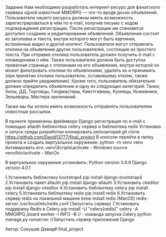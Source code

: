 Задание
Нам необходимо разработать интернет-ресурс для фанатского сервера одной известной MMORPG — что-то вроде доски объявлений. 
Пользователи нашего ресурса должны иметь возможность зарегистрироваться в нём по e-mail, получив письмо с кодом подтверждения 
регистрации. После регистрации им становится доступно создание и редактирование объявлений. Объявления состоят из заголовка
и текста, внутри которого могут быть картинки, встроенные видео и другой контент. Пользователи могут отправлять отклики 
на объявления других пользователей, состоящие из простого текста. При отправке отклика пользователь должен получить e-mail
с оповещением о нём. Также пользователю должна быть доступна приватная страница с откликами на его объявления, внутри которой
он может фильтровать отклики по объявлениям, удалять их и принимать (при принятии отклика пользователю, оставившему отклик,
также должно прийти уведомление). Кроме того, пользователь обязательно должен определить объявление в одну из следующих 
категорий: Танки, Хилы, ДД, Торговцы, Гилдмастеры, Квестгиверы, Кузнецы, Кожевники, Зельевары, Мастера заклинаний.

Также мы бы хотели иметь возможность отправлять пользователям новостные рассылки.

В проекте применены фреймворк Django регистрация по e-mail с помощью allauth библиотека celery сервер и библиотека redis 
Установка и запуск среды разработки клонировать репозиторий
git clone https://github.com/David13777/final_project
В консоли перейти в папку проекта и создать виртуальное окружение:
python -m venv venv
Активировать его:
venv\Scripts\activate - Windows
source venv/bin/activate - MacOs

В виртуальное окружение установить:
Python version 3.9.9
Django version 4.0.1

1.Установить библиотеку bootstrap4
pip install django-bootstrap4
2.Установить пакет allauth
pip install django-allauth
3.Установить ckeditor
pip install django-ckeditor
4.Установить библиотеку celery
pip install celery
5.Установить библиотеку redis
pip install redis
6.Установить сервер redis на локальной машине
brew install redis (MacOS)
redis-server /usr/local/etc/redis.conf (Запустить сервер)
7.Установить поддержку Redis в Celery
pip install -U "celery[redis]"
celery -A MMORPG_board worker -l INFO -B // - команда запуска Celery
python manage.py runserver //Запустить сервер приложения Django

Автор: Сокушев Давид#   f i n a l _ p r o j e c t 
 
 